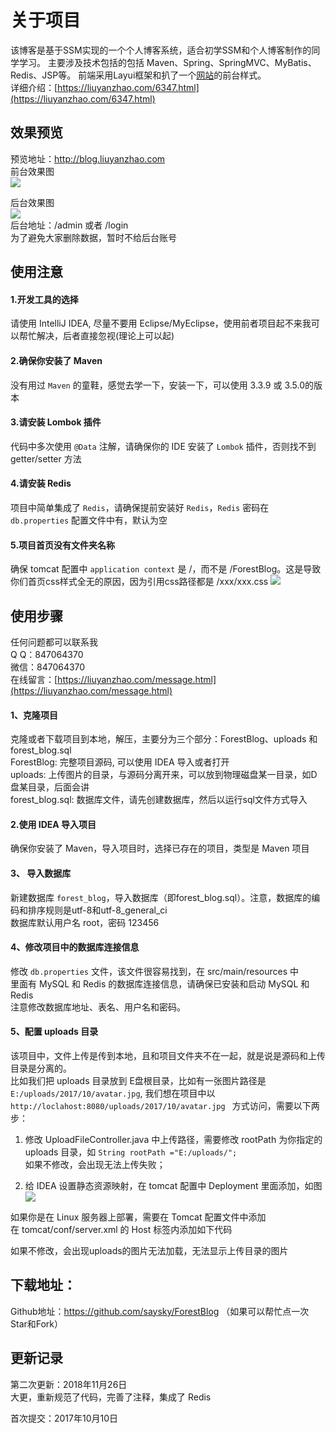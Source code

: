# 关于项目

该博客是基于SSM实现的一个个人博客系统，适合初学SSM和个人博客制作的同学学习。
主要涉及技术包括的包括 Maven、Spring、SpringMVC、MyBatis、Redis、JSP等。
前端采用Layui框架和扒了一个[网站](http://liuyanzhao.com)的前台样式。 <br/>
详细介绍：[https://liuyanzhao.com/6347.html](https://liuyanzhao.com/6347.html)

## 效果预览

预览地址：http://blog.liuyanzhao.com  <br/>
前台效果图  <br/>
![](https://liuyanzhao.com/wp-content/uploads/2018/12/ssmblog.png)

后台效果图  <br/>
![](https://liuyanzhao.com/wp-content/uploads/2018/12/ssmblog2.png)
<br/>
后台地址：/admin 或者 /login <br/>
为了避免大家删除数据，暂时不给后台账号

## 使用注意
#### 1.开发工具的选择
请使用 IntelliJ IDEA, 尽量不要用 Eclipse/MyEclipse，使用前者项目起不来我可以帮忙解决，后者直接忽视(理论上可以起)

#### 2.确保你安装了 Maven
没有用过 `Maven` 的童鞋，感觉去学一下，安装一下，可以使用 3.3.9 或 3.5.0的版本

#### 3.请安装 Lombok 插件
代码中多次使用 `@Data` 注解，请确保你的 IDE 安装了 `Lombok` 插件，否则找不到 getter/setter 方法

#### 4.请安装 Redis
项目中简单集成了 `Redis`，请确保提前安装好 `Redis`，`Redis` 密码在 `db.properties` 配置文件中有，默认为空

#### 5.项目首页没有文件夹名称
确保 tomcat 配置中 `application context` 是 /，而不是 /ForestBlog。这是导致你们首页css样式全无的原因，因为引用css路径都是 /xxx/xxx.css
![](https://liuyanzhao.com/wp-content/uploads/2018/12/tomcat.png)

## 使用步骤
任何问题都可以联系我 <br/>
Q Q：847064370 <br/>
微信：847064370 <br/>
在线留言：[https://liuyanzhao.com/message.html](https://liuyanzhao.com/message.html)

#### 1、克隆项目  <br/>
克隆或者下载项目到本地，解压，主要分为三个部分：ForestBlog、uploads 和 forest_blog.sql <br/>
ForestBlog: 完整项目源码, 可以使用 IDEA 导入或者打开  <br/>
uploads: 上传图片的目录，与源码分离开来，可以放到物理磁盘某一目录，如D盘某目录，后面会讲 <br/>
forest_blog.sql: 数据库文件，请先创建数据库，然后以运行sql文件方式导入 <br/>

#### 2.使用 IDEA 导入项目
确保你安装了 Maven，导入项目时，选择已存在的项目，类型是 Maven 项目

#### 3、 导入数据库   <br/>
新建数据库 `forest_blog`，导入数据库（即forest_blog.sql）。注意，数据库的编码和排序规则是utf-8和utf-8_general_ci  <br/>
数据库默认用户名 root，密码 123456

#### 4、修改项目中的数据库连接信息   <br/>
修改 `db.properties` 文件，该文件很容易找到，在 src/main/resources 中<br/>
里面有 MySQL 和 Redis 的数据库连接信息，请确保已安装和启动 MySQL 和 Redis <br/>
注意修改数据库地址、表名、用户名和密码。<br/>

 
#### 5、配置 uploads 目录   <br/>
该项目中，文件上传是传到本地，且和项目文件夹不在一起，就是说是源码和上传目录是分离的。 <br/>
比如我们把 uploads 目录放到 E盘根目录，比如有一张图片路径是 `E:/uploads/2017/10/avatar.jpg`, 我们想在项目中以 `http://loclahost:8080/uploads/2017/10/avatar.jpg ` 方式访问，需要以下两步：<br/>

1. 修改 UploadFileController.java 中上传路径，需要修改 rootPath 为你指定的 uploads 目录，如 `String rootPath ="E:/uploads/";` <br/>
如果不修改，会出现无法上传失败；<br/>

2. 给 IDEA 设置静态资源映射，在 tomcat 配置中 Deployment 里面添加，如图
![](https://liuyanzhao.com/wp-content/uploads/2018/12/tomcat2.png)

如果你是在 Linux 服务器上部署，需要在 Tomcat 配置文件中添加 <br/>
在 tomcat/conf/server.xml 的 Host 标签内添加如下代码 <br/>
<Context path="/uploads" docBase="/www/uploads" debug="0" reloadable="true" />

如果不修改，会出现uploads的图片无法加载，无法显示上传目录的图片

 
## 下载地址：
Github地址：https://github.com/saysky/ForestBlog
（如果可以帮忙点一次Star和Fork）
 
## 更新记录
第二次更新：2018年11月26日 <br/>
大更，重新规范了代码，完善了注释，集成了 Redis

首次提交：2017年10月10日  <br/>
